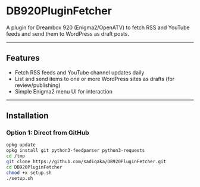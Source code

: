 # DB920PluginFetcher

A plugin for Dreambox 920 (Enigma2/OpenATV) to fetch RSS and YouTube feeds and send them to WordPress as draft posts.

---

## Features

- Fetch RSS feeds and YouTube channel updates daily
- List and send items to one or more WordPress sites as drafts (for review/publishing)
- Simple Enigma2 menu UI for interaction

---

## Installation

### Option 1: Direct from GitHub

```bash
opkg update
opkg install git python3-feedparser python3-requests
cd /tmp
git clone https://github.com/sadiqaka/DB920PluginFetcher.git
cd DB920PluginFetcher
chmod +x setup.sh
./setup.sh
